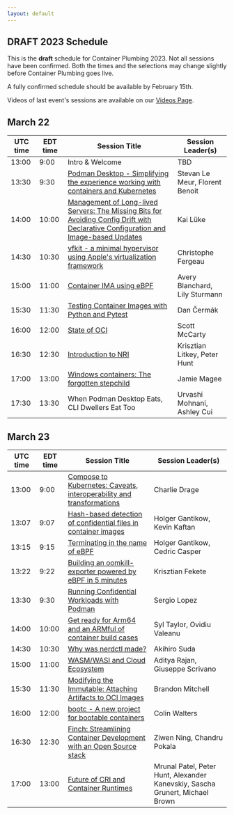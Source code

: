 ```yaml
---
layout: default
---
```



## DRAFT 2023 Schedule

This is the **draft** schedule for Container Plumbing 2023.  Not all sessions have been confirmed.  Both the times and the selections may change slightly before Container Plumbing goes live.

A fully confirmed schedule should be available by February 15th.

Videos of last event's sessions are available on our [Videos Page](/videos).

## March 22

| UTC time | EDT time | Session Title | Session Leader(s) |
| -------- | -------- | ------------- | ----------------- |
| 13:00 | 9:00 | Intro & Welcome | TBD | 
| 13:30 | 9:30 | [Podman Desktop - Simplifying the experience working with containers and Kubernetes](https://containerplumbing.org/sessions/2023/podman_desktop_s) | Stevan Le Meur, Florent Benoit | 
| 14:00 | 10:00 | [Management of Long-lived Servers: The Missing Bits for Avoiding Config Drift with Declarative Configuration and Image-based Updates](https://containerplumbing.org/sessions/2023/management_of_lo) | Kai Lüke |
| 14:30 | 10:30 | [vfkit - a minimal hypervisor using Apple's virtualization framework](https://containerplumbing.org/sessions/2023/vfkit_a_minimal_) | Christophe Fergeau | 
| 15:00 | 11:00 | [Container IMA using eBPF](https://containerplumbing.org/sessions/2023/container_ima_us) | Avery Blanchard, Lily Sturmann | 
| 15:30 | 11:30 | [Testing Container Images with Python and Pytest](https://containerplumbing.org/sessions/2023/testing_containe) | Dan Čermák | 
| 16:00 | 12:00 | [State of OCI](https://containerplumbing.org/sessions/2023/state_of_oci) | Scott McCarty | 
| 16:30 | 12:30 | [Introduction to NRI](https://containerplumbing.org/sessions/2023/introduction_to_) | Krisztian Litkey, Peter Hunt | 
| 17:00 | 13:00 | [Windows containers: The forgotten stepchild](https://containerplumbing.org/sessions/2023/windows_containe) | Jamie Magee | 
| 17:30 | 13:30 | When Podman Desktop Eats, CLI Dwellers Eat Too | Urvashi Mohnani, Ashley Cui |

## March 23

| UTC time | EDT time | Session Title | Session Leader(s) |
| -------- | ------ | ---------------------------------------- | ---------- |
| 13:00 | 9:00 | [Compose to Kubernetes: Caveats, interoperability and transformations](https://containerplumbing.org/sessions/2023/compose_to_kuber) | Charlie Drage |
| 13:07 | 9:07 | [Hash-based detection of confidential files in container images](https://containerplumbing.org/sessions/2023/hash_based_detec) | Holger Gantikow, Kevin Kaftan |
| 13:15 | 9:15 | [Terminating in the name of eBPF](https://containerplumbing.org/sessions/2023/killing_in_the_n) | Holger Gantikow, Cedric Casper |
| 13:22 | 9:22 | [Building an oomkill-exporter powered by eBPF in 5 minutes](https://containerplumbing.org/sessions/2023/building_an_oomk) | Krisztian Fekete |
| 13:30 | 9:30 | [Running Confidential Workloads with Podman](https://containerplumbing.org/sessions/2023/running_confiden) | Sergio Lopez |
| 14:00 | 10:00 | [Get ready for Arm64 and an ARMful of container build cases](https://containerplumbing.org/sessions/2023/get_ready_for_ar) | Syl Taylor, Ovidiu Valeanu |
| 14:30 | 10:30 | [Why was nerdctl made?](https://containerplumbing.org/sessions/2023/why_was_nerdctl_) | Akihiro Suda |
| 15:00 | 11:00 | [WASM/WASI and Cloud Ecosystem](https://containerplumbing.org/sessions/2023/wasm_wasi_and_cl) | Aditya Rajan, Giuseppe Scrivano |
| 15:30 | 11:30 | [Modifying the Immutable: Attaching Artifacts to OCI Images](https://containerplumbing.org/sessions/2023/modifying_the_im) | Brandon Mitchell |
| 16:00 | 12:00 | [bootc - A new project for bootable containers](https://containerplumbing.org/sessions/2023/bootc_a_new_proj) | Colin Walters |
| 16:30 | 12:30 | [Finch: Streamlining Container Development with an Open Source stack](https://containerplumbing.org/sessions/2023/finch_streamlini) | Ziwen Ning, Chandru Pokala |
| 17:00 | 13:00 | [Future of CRI and Container Runtimes](https://containerplumbing.org/sessions/2023/future_of_cri_an) | Mrunal Patel, Peter Hunt, Alexander Kanevskiy, Sascha Grunert, Michael Brown |


<!--
[Please join us](/register)!

## Attending

All of the presentations will be "sessions" in the HopIn conference application, except for the "Welcome", which will take place on the Main Stage. Sessions become visible in the HopIn site ten minutes before they start.  

All sessions will include Q&A, time permitting.  You may ask your question at any point in the Session Chat alongside the presentation.  The moderator will track these and repeat them to the speaker at the appropriate time.  If we run out of time during the session, the speaker might follow up with you in the Hallway Track.  Please adhere to the [code of conduct](/conduct).

A few sessions are discussion sessions, and attendees will be encouraged to ask questions and participate aloud and by chat.  If you want to say something aloud, use the HopIn interface to *Request To Share Audio and Video* and the moderator will enable your video and mic at the appropriate time (we are strictly limited on how many people can have live mics at once).  Please *disable* your mic and video once you are done speaking.

If you get "video streaming error", try using a different web browser.  Our apologies for failing to provide captions for most sessions; the techonology we tested for this didn't work out.

## Hallway Track

All day March 9th and 10th, we will have a parallel "session" called the "Hallway Track."  This is an open session where any attendee may share audio and video, for impromptu discussions or follow-ups on sessions, as well as just meeting people.  The Hallway Track will not be recorded.

## Video Recording

All sessions will be video recorded, and offered on the [Red Hat Community](https://www.youtube.com/c/RedHatCommunity) video channel after editing.  Sessions may also be available via the speakers' own video channels.  If you choose to ask a question out loud, you will be on the recording.

-->
